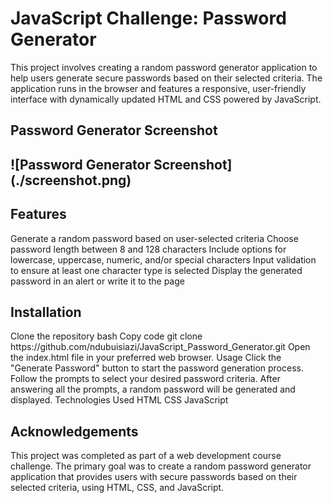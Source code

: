 <h1>JavaScript Challenge: Password Generator</h1>
This project involves creating a random password generator application to help users generate secure passwords based on their selected criteria. The application runs in the browser and features a responsive, user-friendly interface with dynamically updated HTML and CSS powered by JavaScript.

<h2>Password Generator Screenshot<h2>
![Password Generator Screenshot](./screenshot.png)


<h2>Features</h2>
Generate a random password based on user-selected criteria
Choose password length between 8 and 128 characters
Include options for lowercase, uppercase, numeric, and/or special characters
Input validation to ensure at least one character type is selected
Display the generated password in an alert or write it to the page
<h2>Installation</h2>
Clone the repository
bash
Copy code
git clone https://github.com/ndubuisiazi/JavaScript_Password_Generator.git
Open the index.html file in your preferred web browser.
Usage
Click the "Generate Password" button to start the password generation process.
Follow the prompts to select your desired password criteria.
After answering all the prompts, a random password will be generated and displayed.
Technologies Used
HTML
CSS
JavaScript
<h2>Acknowledgements</h2>
This project was completed as part of a web development course challenge. The primary goal was to create a random password generator application that provides users with secure passwords based on their selected criteria, using HTML, CSS, and JavaScript.
